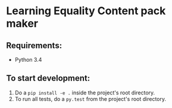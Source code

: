 Learning Equality Content pack maker
=================================

Requirements:
-------
- Python 3.4

To start development:
------
1. Do a `pip install -e .` inside the project's root directory.
2. To run all tests, do a `py.test` from the project's root directory.
